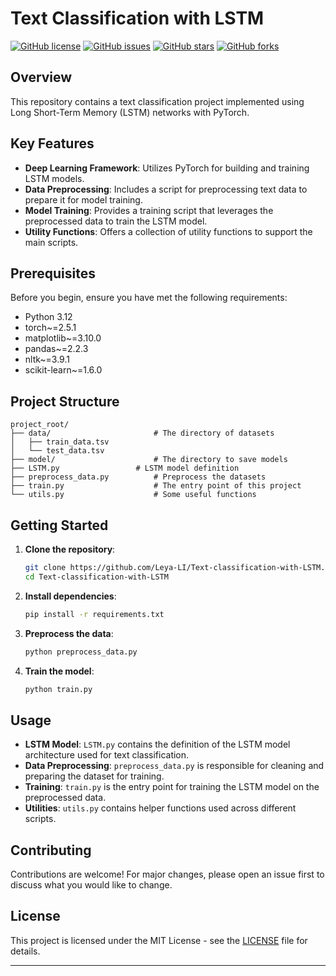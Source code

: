 # Text Classification with LSTM
[![GitHub license](https://img.shields.io/badge/license-MIT-blue.svg)](https://github.com/Leya-LI/Text-classification-with-LSTM/blob/main/LICENSE)
[![GitHub issues](https://img.shields.io/github/issues/Leya-LI/LLM-API-Explorer.svg)](https://github.com/Leya-LI/Text-classification-with-LSTM/issues)
[![GitHub stars](https://img.shields.io/github/stars/Leya-LI/LLM-API-Explorer.svg)](https://github.com/Leya-LI/Text-classification-with-LSTM/stargazers)
[![GitHub forks](https://img.shields.io/github/forks/Leya-LI/LLM-API-Explorer.svg)](https://github.com/Leya-LI/Text-classification-with-LSTM/network)

## Overview

This repository contains a text classification project implemented using Long Short-Term Memory (LSTM) networks with PyTorch. 

## Key Features

- **Deep Learning Framework**: Utilizes PyTorch for building and training LSTM models.
- **Data Preprocessing**: Includes a script for preprocessing text data to prepare it for model training.
- **Model Training**: Provides a training script that leverages the preprocessed data to train the LSTM model.
- **Utility Functions**: Offers a collection of utility functions to support the main scripts.

## Prerequisites

Before you begin, ensure you have met the following requirements:

- Python 3.12
- torch~=2.5.1
- matplotlib~=3.10.0
- pandas~=2.2.3
- nltk~=3.9.1
- scikit-learn~=1.6.0

## Project Structure

```
project_root/
├── data/						# The directory of datasets
│   ├── train_data.tsv
│   └── test_data.tsv
├── model/						# The directory to save models
├── LSTM.py					# LSTM model definition
├── preprocess_data.py			# Preprocess the datasets
├── train.py					# The entry point of this project
└── utils.py					# Some useful functions
```

## Getting Started

1. **Clone the repository**:
   ```bash
   git clone https://github.com/Leya-LI/Text-classification-with-LSTM.git
   cd Text-classification-with-LSTM
   ```

2. **Install dependencies**:
   ```bash
   pip install -r requirements.txt
   ```

3. **Preprocess the data**:
   ```bash
   python preprocess_data.py
   ```

4. **Train the model**:
   ```bash
   python train.py
   ```

## Usage

- **LSTM Model**: `LSTM.py` contains the definition of the LSTM model architecture used for text classification.
- **Data Preprocessing**: `preprocess_data.py` is responsible for cleaning and preparing the dataset for training.
- **Training**: `train.py` is the entry point for training the LSTM model on the preprocessed data.
- **Utilities**: `utils.py` contains helper functions used across different scripts.

## Contributing

Contributions are welcome! For major changes, please open an issue first to discuss what you would like to change.

## License

This project is licensed under the MIT License - see the [LICENSE](https://github.com/Leya-LI/Text-classification-with-LSTM/blob/main/LICENSE) file for details.

---

